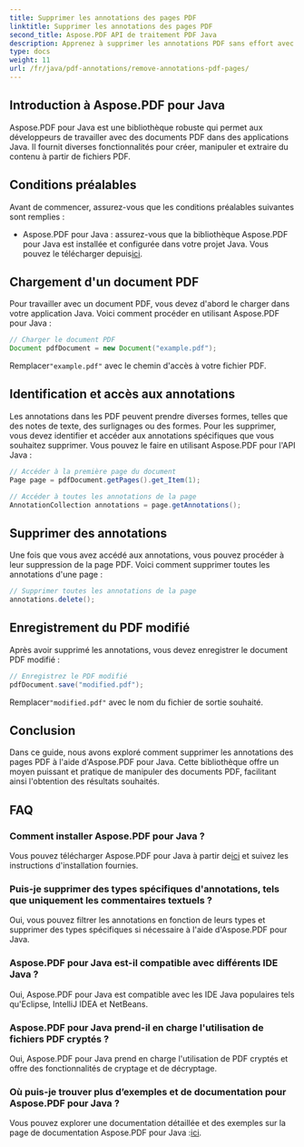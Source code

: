 ```yaml
---
title: Supprimer les annotations des pages PDF
linktitle: Supprimer les annotations des pages PDF
second_title: Aspose.PDF API de traitement PDF Java
description: Apprenez à supprimer les annotations PDF sans effort avec Aspose.PDF pour Java. Guide étape par étape et code inclus.
type: docs
weight: 11
url: /fr/java/pdf-annotations/remove-annotations-pdf-pages/
---
```


## Introduction à Aspose.PDF pour Java

Aspose.PDF pour Java est une bibliothèque robuste qui permet aux développeurs de travailler avec des documents PDF dans des applications Java. Il fournit diverses fonctionnalités pour créer, manipuler et extraire du contenu à partir de fichiers PDF.

## Conditions préalables

Avant de commencer, assurez-vous que les conditions préalables suivantes sont remplies :

-  Aspose.PDF pour Java : assurez-vous que la bibliothèque Aspose.PDF pour Java est installée et configurée dans votre projet Java. Vous pouvez le télécharger depuis[ici](https://releases.aspose.com/pdf/java/).

## Chargement d'un document PDF

Pour travailler avec un document PDF, vous devez d'abord le charger dans votre application Java. Voici comment procéder en utilisant Aspose.PDF pour Java :

```java
// Charger le document PDF
Document pdfDocument = new Document("example.pdf");
```

 Remplacer`"example.pdf"` avec le chemin d'accès à votre fichier PDF.


## Identification et accès aux annotations

Les annotations dans les PDF peuvent prendre diverses formes, telles que des notes de texte, des surlignages ou des formes. Pour les supprimer, vous devez identifier et accéder aux annotations spécifiques que vous souhaitez supprimer. Vous pouvez le faire en utilisant Aspose.PDF pour l'API Java :

```java
// Accéder à la première page du document
Page page = pdfDocument.getPages().get_Item(1);

// Accéder à toutes les annotations de la page
AnnotationCollection annotations = page.getAnnotations();
```

## Supprimer des annotations

Une fois que vous avez accédé aux annotations, vous pouvez procéder à leur suppression de la page PDF. Voici comment supprimer toutes les annotations d'une page :

```java
// Supprimer toutes les annotations de la page
annotations.delete();
```

## Enregistrement du PDF modifié

Après avoir supprimé les annotations, vous devez enregistrer le document PDF modifié :

```java
// Enregistrez le PDF modifié
pdfDocument.save("modified.pdf");
```

 Remplacer`"modified.pdf"` avec le nom du fichier de sortie souhaité.

## Conclusion

Dans ce guide, nous avons exploré comment supprimer les annotations des pages PDF à l'aide d'Aspose.PDF pour Java. Cette bibliothèque offre un moyen puissant et pratique de manipuler des documents PDF, facilitant ainsi l'obtention des résultats souhaités.

## FAQ

### Comment installer Aspose.PDF pour Java ?

 Vous pouvez télécharger Aspose.PDF pour Java à partir de[ici](https://releases.aspose.com/pdf/java/) et suivez les instructions d'installation fournies.

### Puis-je supprimer des types spécifiques d'annotations, tels que uniquement les commentaires textuels ?

Oui, vous pouvez filtrer les annotations en fonction de leurs types et supprimer des types spécifiques si nécessaire à l'aide d'Aspose.PDF pour Java.

### Aspose.PDF pour Java est-il compatible avec différents IDE Java ?

Oui, Aspose.PDF pour Java est compatible avec les IDE Java populaires tels qu'Eclipse, IntelliJ IDEA et NetBeans.

### Aspose.PDF pour Java prend-il en charge l'utilisation de fichiers PDF cryptés ?

Oui, Aspose.PDF pour Java prend en charge l'utilisation de PDF cryptés et offre des fonctionnalités de cryptage et de décryptage.

### Où puis-je trouver plus d’exemples et de documentation pour Aspose.PDF pour Java ?

 Vous pouvez explorer une documentation détaillée et des exemples sur la page de documentation Aspose.PDF pour Java :[ici](https://reference.aspose.com/pdf/java/).